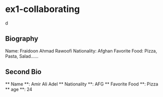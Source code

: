 
# ex1-collaborating
d

## Biography

Name: Fraidoon Ahmad Rawoofi
Nationality: Afghan
Favorite Food: Pizza, Pasta, Salad......

## Second Bio
** Name **: Amir Ali Adel
** Nationality **: AFG
** Favorite Food **: Pizza
** age **: 24
